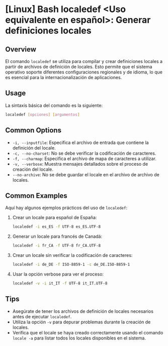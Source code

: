 # [Linux] Bash localedef <Uso equivalente en español>: Generar definiciones locales

## Overview
El comando `localedef` se utiliza para compilar y crear definiciones locales a partir de archivos de definición de locales. Esto permite que el sistema operativo soporte diferentes configuraciones regionales y de idioma, lo que es esencial para la internacionalización de aplicaciones.

## Usage
La sintaxis básica del comando es la siguiente:

```bash
localedef [opciones] [argumentos]
```

## Common Options
- `-i, --inputfile`: Especifica el archivo de entrada que contiene la definición del locale.
- `-c, --no-charset`: No se debe verificar la codificación de caracteres.
- `-f, --charmap`: Especifica el archivo de mapa de caracteres a utilizar.
- `-v, --verbose`: Muestra mensajes detallados sobre el proceso de creación del locale.
- `--no-archive`: No se debe guardar el locale en el archivo de archivo de locales.

## Common Examples
Aquí hay algunos ejemplos prácticos del uso de `localedef`:

1. Crear un locale para español de España:
   ```bash
   localedef -i es_ES -f UTF-8 es_ES.UTF-8
   ```

2. Generar un locale para francés de Canadá:
   ```bash
   localedef -i fr_CA -f UTF-8 fr_CA.UTF-8
   ```

3. Crear un locale sin verificar la codificación de caracteres:
   ```bash
   localedef -i de_DE -f ISO-8859-1 -c de_DE.ISO-8859-1
   ```

4. Usar la opción verbose para ver el proceso:
   ```bash
   localedef -v -i it_IT -f UTF-8 it_IT.UTF-8
   ```

## Tips
- Asegúrate de tener los archivos de definición de locales necesarios antes de ejecutar `localedef`.
- Utiliza la opción `-v` para depurar problemas durante la creación de locales.
- Verifica que el locale se haya creado correctamente usando el comando `locale -a` para listar todos los locales disponibles en el sistema.